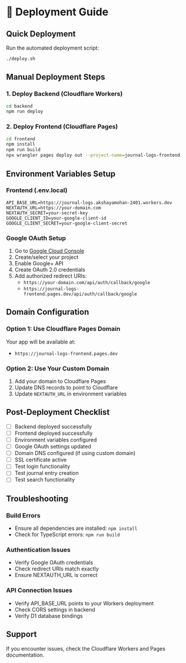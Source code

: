# 🚀 Deployment Guide

## Quick Deployment

Run the automated deployment script:
```bash
./deploy.sh
```

## Manual Deployment Steps

### 1. Deploy Backend (Cloudflare Workers)
```bash
cd backend
npm run deploy
```

### 2. Deploy Frontend (Cloudflare Pages)
```bash
cd frontend
npm install
npm run build
npx wrangler pages deploy out --project-name=journal-logs-frontend
```

## Environment Variables Setup

### Frontend (.env.local)
```env
API_BASE_URL=https://journal-logs.akshayamohan-2401.workers.dev
NEXTAUTH_URL=https://your-domain.com
NEXTAUTH_SECRET=your-secret-key
GOOGLE_CLIENT_ID=your-google-client-id
GOOGLE_CLIENT_SECRET=your-google-client-secret
```

### Google OAuth Setup
1. Go to [Google Cloud Console](https://console.cloud.google.com/)
2. Create/select your project
3. Enable Google+ API
4. Create OAuth 2.0 credentials
5. Add authorized redirect URIs:
   - `https://your-domain.com/api/auth/callback/google`
   - `https://journal-logs-frontend.pages.dev/api/auth/callback/google`

## Domain Configuration

### Option 1: Use Cloudflare Pages Domain
Your app will be available at:
- `https://journal-logs-frontend.pages.dev`

### Option 2: Use Your Custom Domain
1. Add your domain to Cloudflare Pages
2. Update DNS records to point to Cloudflare
3. Update `NEXTAUTH_URL` in environment variables

## Post-Deployment Checklist

- [ ] Backend deployed successfully
- [ ] Frontend deployed successfully
- [ ] Environment variables configured
- [ ] Google OAuth settings updated
- [ ] Domain DNS configured (if using custom domain)
- [ ] SSL certificate active
- [ ] Test login functionality
- [ ] Test journal entry creation
- [ ] Test search functionality

## Troubleshooting

### Build Errors
- Ensure all dependencies are installed: `npm install`
- Check for TypeScript errors: `npm run build`

### Authentication Issues
- Verify Google OAuth credentials
- Check redirect URIs match exactly
- Ensure NEXTAUTH_URL is correct

### API Connection Issues
- Verify API_BASE_URL points to your Workers deployment
- Check CORS settings in backend
- Verify D1 database bindings

## Support
If you encounter issues, check the Cloudflare Workers and Pages documentation.
